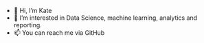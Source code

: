 - 👋 Hi, I’m Kate
- 👀 I’m interested in Data Science, machine learning, analytics and reporting.
- 📫 You can reach me via GitHub

<!---
kamitc/kamitc is a ✨ special ✨ repository because its `README.md` (this file) appears on your GitHub profile.
You can click the Preview link to take a look at your changes.
--->
